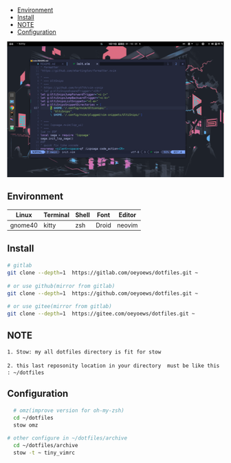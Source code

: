 <!-- vim-markdown-toc Marked -->

* [Environment](#environment)
* [Install](#install)
* [NOTE](#note)
* [Configuration](#configuration)

<!-- vim-markdown-toc -->

![img](./archive/img/example2.png)

## Environment

| Linux   | Terminal | Shell | Font  | Editor |
|---------|----------|-------|-------|--------|
| gnome40 | kitty    | zsh   | Droid | neovim |

## Install

```zsh
# gitlab
git clone --depth=1  https://gitlab.com/oeyoews/dotfiles.git ~
```

```zsh
# or use github(mirror from gitlab)
git clone --depth=1  https://github.com/oeyoews/dotfiles.git ~
```

```zsh
# or use gitee(mirror from gitlab)
git clone --depth=1  https://gitee.com/oeyoews/dotfiles.git ~
```

## NOTE

```text
1. Stow: my all dotfiles directory is fit for stow

2. this last reposonity location in your directory  must be like this : ~/dotfiles
```

## Configuration

```zsh
  # omz(improve version for oh-my-zsh)
  cd ~/dotfiles
  stow omz
```

```zsh 
# other configure in ~/dotfiles/archive
  cd ~/dotfiles/archive
  stow -t ~ tiny_vimrc
```

